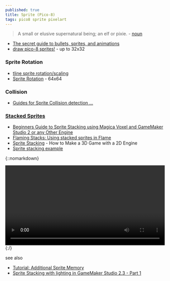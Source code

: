 ```yaml
---
published: true
title: Sprite (Pico-8)
tags: pico8 sprite pixelart
---
```

> A small or elusive supernatural being; an elf or pixie. - [noun](https://www.wordnik.com/words/sprite)

- [The secret guide to bullets, sprites, and animations](https://www.lexaloffle.com/bbs/?tid=44686)
- [draw pico-8 sprites!](https://nerdyteachers.com/PICO-8/Draw/Sprite/) - up to 32x32

### Sprite Rotation
- [tline sprite rotation/scaling](https://www.lexaloffle.com/bbs/?pid=78451)
- [Sprite Rotation](https://www.lexaloffle.com/bbs/?tid=41632) - 64x64

### Collision
- [Guides for Sprite Collision detection ...](https://www.lexaloffle.com/bbs/?tid=28145)

### [Stacked Sprites](https://www.youtube.com/watch?v=_Z5eg9UvLRw)

- [Beginners Guide to Sprite Stacking using Magica Voxel and GameMaker Studio 2 or any Other Engine](https://medium.com/@avsnoopy/beginners-guide-to-sprite-stacking-in-gamemaker-studio-2-and-magica-voxel-part-1-f7a1394569c0)
- [Flaming Stacks: Using stacked sprites in Flame](https://blog.codemagic.io/flaming-stacks/)
- [Sprite Stacking](https://www.samd.is/2020/04/10/sprite-stacking.html) -  How to Make a 3D Game with a 2D Engine
- [Sprite stacking example](https://www.lexaloffle.com/bbs/?pid=80083)

{::nomarkdown}
<div class="myvideo">
   <video  style="display:block; width:100%; height:auto;" autoplay controls loop="loop">
       <source src="https://preview.redd.it/nagwcs5ih9db1.gif?format=mp4&s=de675ac91c34d5696dbac07e8030629e746e882b"  type="video/mp4"  />
   </video>
</div>
{:/}

see also
- [Tutorial: Additional Sprite Memory](https://www.lexaloffle.com/bbs/?tid=33758)
- [Sprite Stacking with lighting in GameMaker Studio 2.3 - Part 1](https://www.youtube.com/watch?v=DNDwo7855Gs)
